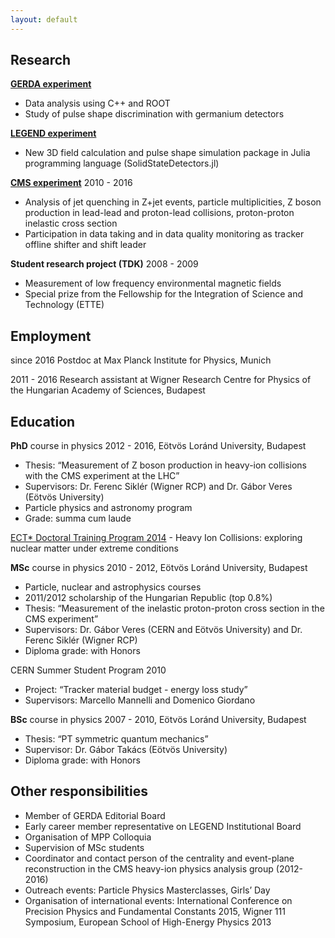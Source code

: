 ```yaml
---
layout: default
---
```


## Research

[__GERDA experiment__](https://www.mpi-hd.mpg.de/gerda)
* Data analysis using C++ and ROOT
* Study of pulse shape discrimination with germanium detectors

[__LEGEND experiment__](http://legend-exp.org/)
* New 3D field calculation and pulse shape simulation package in Julia programming language (SolidStateDetectors.jl)

[__CMS experiment__](https://cms.cern/) 2010 - 2016
* Analysis of jet quenching in Z+jet events, particle multiplicities, Z boson production in lead-lead and proton-lead collisions, proton-proton inelastic cross section
* Participation in data taking and in data quality monitoring as tracker offline shifter and shift leader

__Student research project (TDK)__ 2008 - 2009
* Measurement of low frequency environmental magnetic fields
* Special prize from the Fellowship for the Integration of Science and Technology (ETTE)

## Employment
since 2016	Postdoc at Max Planck Institute for Physics, Munich

2011 - 2016	Research assistant at Wigner Research Centre for Physics of the Hungarian Academy of Sciences, Budapest

## Education

__PhD__ course in physics 2012 - 2016, Eötvös Loránd University, Budapest
* Thesis: “Measurement of Z boson production in heavy-ion collisions with the CMS experiment at the LHC”
* Supervisors: Dr. Ferenc Siklér (Wigner RCP) and Dr. Gábor Veres (Eötvös University)
* Particle physics and astronomy program
* Grade: summa cum laude

[ECT* Doctoral Training Program 2014](http://www.ectstar.eu/node/753) - Heavy Ion Collisions: exploring nuclear matter under extreme conditions

__MSc__ course in physics 2010 - 2012, Eötvös Loránd University, Budapest
* Particle, nuclear and astrophysics courses
* 2011/2012 scholarship of the Hungarian Republic (top 0.8%)
* Thesis: “Measurement of the inelastic proton-proton cross section in the CMS experiment”
* Supervisors: Dr. Gábor Veres (CERN and Eötvös University) and Dr. Ferenc Siklér (Wigner RCP)
* Diploma grade: with Honors

CERN Summer Student Program 2010
* Project: “Tracker material budget - energy loss study”
* Supervisors: Marcello Mannelli and Domenico Giordano

__BSc__ course in physics 2007 - 2010, Eötvös Loránd University, Budapest
* Thesis: “PT symmetric quantum mechanics”
* Supervisor: Dr. Gábor Takács (Eötvös University)
* Diploma grade: with Honors

## Other responsibilities
* Member of GERDA Editorial Board
* Early career member representative on LEGEND Institutional Board
* Organisation of MPP Colloquia
* Supervision of MSc students
* Coordinator and contact person of the centrality and event-plane reconstruction in the CMS heavy-ion physics analysis group (2012-2016)
* Outreach events: Particle Physics Masterclasses, Girls’ Day
* Organisation of international events: International Conference on Precision Physics and Fundamental Constants 2015, Wigner 111 Symposium, European School of High-Energy Physics 2013

